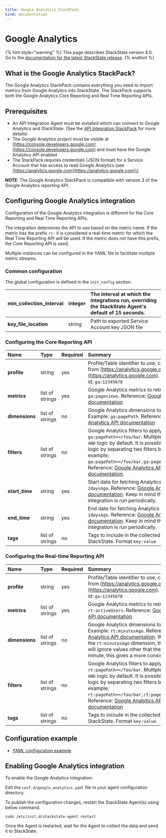 ```yaml
---
title: Google Analytics StackPack
kind: documentation
---
```


# Google Analytics

{% hint style="warning" %}
This page describes StackState version 4.0.<br />Go to the [documentation for the latest StackState release](https://docs.stackstate.com/).
{% endhint %}

## What is the Google Analytics StackPack?

The Google Analytics StackPack contains everything you need to import metrics from Google Analytics into StackState. The StackPack supports both the Google Analytics Core Reporting and Real Time Reporting APIs.

## Prerequisites

* An API Integration Agent must be installed which can connect to Google Analytics and StackState. \(See the [API Integration StackPack](api-integration.md) for more details\)
* The Google Analytics project must be visible at [https://console.developers.google.com](https://console.developers.google.com) and must have the Google Analytics API enabled
* The StackPack requires credentials \(JSON format\) for a Service Account that has access to read Google Analytics \(see [https://analytics.google.com](https://analytics.google.com)\)

**NOTE**: The Google Analytics StackPack is compatible with version 3 of the Google Analytics reporting API.

## Configuring Google Analytics integration

Configuration of the Google Analytics integration is different for the Core Reporting and Real Time Reporting APIs.

The integration determines the API to use based on the metric name. If the metric has the prefix `rt:` it is considered a real-time metric for which the Real Time Reporting API will be used. If the metric does not have this prefix, the Core Reporting API is used.

Multiple instances can be configured in the YAML file to facilitate multiple metric streams.

### Common configuration

The global configuration is defined in the `init_config` section.

| **min\_collection\_interval** | integer | The interval at which the integrations run, overriding the StackState Agent's default of 15 seconds. |
| :--- | :--- | :--- |
| **key\_file\_location** | string | Path to exported Service Account key JSON file |

### Configuring the Core Reporting API

| Name | Type | Required | Summary |
| :--- | :--- | :--- | :--- |
| **profile** | string | yes | Profile/Table identifier to use, can be obtained from [https://analytics.google.com](https://analytics.google.com). Example profile id: `ga:12345678` |
| **metrics** | list of strings | yes | Google Analytics metrics to retrieve. Example: `ga:pageviews`. Reference: [Google Analytics API documentation](https://developers.google.com/analytics/devguides/reporting/core/v3/reference#metrics) |
| **dimensions** | list of strings | no | Google Analytics dimensions to include. Example: `ga:pagePath`. Reference: [Google Analytics API documentation](https://developers.google.com/analytics/devguides/reporting/core/v3/reference#dimensions) |
| **filters** | list of strings | no | Google Analytics filters to apply. Example: `ga:pagePath==/foo/bar`. Multiple `filters` use `AND` logic by default. It is possible to apply `OR` logic by separating two filters by a comma, for example; `ga:pagePath==/foo/bar,ga:pagePath==/foo/baz`. Reference: [Google Analytics API documentation](https://developers.google.com/analytics/devguides/reporting/core/v3/reference#filters). |
| **start\_time** | string | yes | Start date for fetching Analytics data. Example: `2daysAgo`. Reference: [Google Analytics API documentation](https://developers.google.com/analytics/devguides/reporting/core/v3/reference#startDate). Keep in mind that the integration is run periodically. |
| **end\_time** | string | yes | End date for fetching Analytics data. Example: `1daysAgo`. Reference: [Google Analytics API documentation](https://developers.google.com/analytics/devguides/reporting/core/v3/reference#endDate). Keep in mind that the integration is run periodically. |
| **tags** | list of strings | no | Tags to include in the collected data in StackState. Format `key:value` |

### Configuring the Real-time Reporting API

| Name | Type | Required | Summary |
| :--- | :--- | :--- | :--- |
| **profile** | string | yes | Profile/Table identifier to use, can be obtained from [https://analytics.google.com](https://analytics.google.com). Example profile id: `ga:12345678` |
| **metrics** | list of strings | yes | Google Analytics metrics to retrieve. Example: `rt:activeUsers`. Reference: [Google Analytics API documentation](https://developers.google.com/analytics/devguides/reporting/realtime/dimsmets/) |
| **dimensions** | list of strings | no | Google Analytics dimensions to include. Example: `rt:minutesAgo`. Reference: [Google Analytics API documentation](https://developers.google.com/analytics/devguides/reporting/realtime/dimsmets/). When including the `rt:minutesAgo` dimension, the integration will ignore values other that the value of last minute, this gives a more consistent metric. |
| **filters** | list of strings | no | Google Analytics filters to apply. Example: `rt:pagePath==/foo/bar`. Multiple `filters` use `AND` logic by default. It is possible to apply `OR` logic by separating two filters by a comma, for example; `rt:pagePath==/foo/bar,rt:pagePath==/foo/baz`. Reference: [Google Analytics API documentation](https://developers.google.com/analytics/devguides/reporting/realtime/v3/reference/data/realtime/get) |
| **tags** | list of strings | no | Tags to include in the collected data in StackState. Format `key:value`. |

## Configuration example

* [YAML configuration example](https://github.com/StackVista/sts-agent-integrations-core/blob/master/google_analytics/conf.yaml.example)

## Enabling Google Analytics integration

To enable the Google Analytics integration:

Edit the `conf.d/google_analytics.yaml` file in your agent configuration directory.

To publish the configuration changes, restart the StackState Agent\(s\) using below command.

```text
sudo /etc/init.d/stackstate-agent restart
```

Once the Agent is restarted, wait for the Agent to collect the data and send it to StackState.

